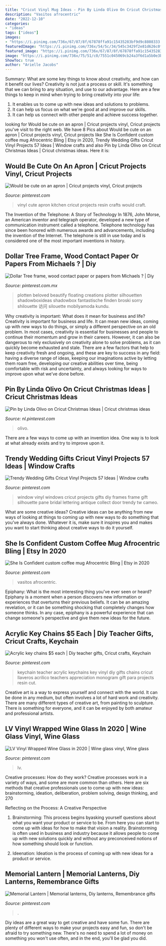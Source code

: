 ```yaml
---
title: "Cricut Vinyl Mug Ideas - Pin By Linda Olivo On Cricut Christmas Ideas"
description: "Vasitos afrocentric"
date: "2022-12-10"
categories:
- "ideas"
tags: ["ideas"]
images:
- "https://i.pinimg.com/736x/67/87/8f/67878ffa91c15435283bf9d9c8808333.jpg"
featuredImage: "https://i.pinimg.com/736x/54/5c/34/545c3429f2e81d626c0fe89ca45cf974.jpg"
featured_image: "https://i.pinimg.com/736x/67/87/8f/67878ffa91c15435283bf9d9c8808333.jpg"
image: "https://i.pinimg.com/736x/75/51/c0/7551c045069cb24a3f6d1a5b0e3bf494.jpg"
ShowToc: true
author: "Arielle Jacobs"
---
```



Summary: What are some key things to know about creativity, and how can it benefit our lives?
Creativity is not just a process or skill. It's something that we can bring to any situation, and use to our advantage. Here are a few things to keep in mind when trying to bring creativity into your life:
1. It enables us to come up with new ideas and solutions to problems.
2. It can help us focus on what we're good at and improve our skills.
3. It can help us connect with other people and achieve success together.

	

		
looking for Would be cute on an apron | Cricut projects vinyl, Cricut projects you've visit to the right web. We have 8 Pics about Would be cute on an apron | Cricut projects vinyl, Cricut projects like She Is Confident custom coffee mug Afrocentric Bling | Etsy in 2020, Trendy Wedding Gifts Cricut Vinyl Projects 57 Ideas | Window crafts and also Pin by Linda Olivo on Cricut Christmas Ideas | Cricut christmas ideas. Here it is:
		
    
## Would Be Cute On An Apron | Cricut Projects Vinyl, Cricut Projects

<img loading=lazy src="https://i.pinimg.com/736x/04/4e/29/044e2975207c7737c67af2f5bf50c727.jpg" onerror="this.onerror=null;this.src='https://tse4.mm.bing.net/th?id=OIP.lRZjqvYnDnLus4fixYKD1wHaJ3&amp;pid=15.1';" alt="Would be cute on an apron | Cricut projects vinyl, Cricut projects">

_Source: pinterest.com_

>vinyl cute apron kitchen cricut projects resin crafts would craft. 

	

The Invention of the Telephone: A Story of Technology
In 1876, John Morse, an American inventor and telegraph operator, developed a new type of communication instrument called a telephone. Telephone technology has since been honored with numerous awards and advancements, including the invention of the Internet. The telephone is still in use today and is considered one of the most important inventions in history.

    
## Dollar Tree Frame, Wood Contact Paper Or Papers From Michaels ? | Diy

<img loading=lazy src="https://i.pinimg.com/736x/64/0a/e5/640ae52c12066486f2c8c3cb08d28be9.jpg" onerror="this.onerror=null;this.src='https://tse3.mm.bing.net/th?id=OIP.6TkDZg-60VDetusHUfyU0AHaJ4&amp;pid=15.1';" alt="Dollar Tree frame, wood contact paper or papers from Michaels ? | Diy">

_Source: pinterest.com.mx_

>plotten beloved beautify floating creations plotter silhouetten shadowboxideas shadowbox fantastische finden broski sorry shilouette 访问 silouette mobilyamoda kundu. 

	

Why creativity is important: What does it mean for business and life?
Creativity is important for business and life. It can mean new ideas, coming up with new ways to do things, or simply a different perspective on an old problem. In most cases, creativity is essential for businesses and people to continue their momentum and grow in their careers. However, it can also be dangerous to rely exclusively on creativity alone to solve problems, as it can quickly become exhausted and stale. There are a few factors that help to keep creativity fresh and ongoing, and these are key to success in any field: having a diverse range of ideas, keeping our imaginations active by letting them roam free, developing our creative abilities over time, being comfortable with risk and uncertainty, and always looking for ways to improve upon what we’ve done before.

    
## Pin By Linda Olivo On Cricut Christmas Ideas | Cricut Christmas Ideas

<img loading=lazy src="https://i.pinimg.com/736x/13/2b/68/132b68ed1e921b4e69b3eaa28362735d.jpg" onerror="this.onerror=null;this.src='https://tse3.mm.bing.net/th?id=OIP.KN1oFUT0Z_OHwLVnAqfgCQHaJ3&amp;pid=15.1';" alt="Pin by Linda Olivo on Cricut Christmas Ideas | Cricut christmas ideas">

_Source: nl.pinterest.com_

>olivo. 

	

There are a few ways to come up with an invention idea.  One way is to look at what already exists and try to improve upon it.

    
## Trendy Wedding Gifts Cricut Vinyl Projects 57 Ideas | Window Crafts

<img loading=lazy src="https://i.pinimg.com/736x/67/87/8f/67878ffa91c15435283bf9d9c8808333.jpg" onerror="this.onerror=null;this.src='https://tse1.mm.bing.net/th?id=OIP.NCEOoiS6m5ylPUGo0nJzlgAAAA&amp;pid=15.1';" alt="Trendy Wedding Gifts Cricut Vinyl Projects 57 Ideas | Window crafts">

_Source: pinterest.com_

>window vinyl windows cricut projects gifts diy frames frame gift silhouette pane bridal lettering antique collect door trendy tw cameo. 

	

What are some creative ideas?
Creative ideas can be anything from new ways of looking at things to coming up with new ways to do something that you’ve always done. Whatever it is, make sure it inspires you and makes you want to start thinking about creative ways to do it yourself.

    
## She Is Confident Custom Coffee Mug Afrocentric Bling | Etsy In 2020

<img loading=lazy src="https://i.pinimg.com/736x/7e/64/60/7e64605b9cb3802d622dd4cdd9edc337.jpg" onerror="this.onerror=null;this.src='https://tse1.mm.bing.net/th?id=OIP.NVKsD9lI-n9KOfpO_zLybwHaJ3&amp;pid=15.1';" alt="She Is Confident custom coffee mug Afrocentric Bling | Etsy in 2020">

_Source: pinterest.com_

>vasitos afrocentric. 

	

Epiphany: What is the most interesting thing you've ever seen or heard?
Epiphany is a moment when a person discovers new information or experiences that overturns their previous beliefs. It can be an amazing revelation, or it can be something shocking that completely changes how someone thinks. In any case, epiphany is a powerful experience that can change someone's perspective and give them new ideas for the future.

    
## Acrylic Key Chains $5 Each | Diy Teacher Gifts, Cricut Crafts, Keychain

<img loading=lazy src="https://i.pinimg.com/736x/54/5c/34/545c3429f2e81d626c0fe89ca45cf974.jpg" onerror="this.onerror=null;this.src='https://tse3.mm.bing.net/th?id=OIP.gT4wUnYTuacCCMYy4JJogAHaJ3&amp;pid=15.1';" alt="Acrylic key chains $5 each | Diy teacher gifts, Cricut crafts, Keychain">

_Source: pinterest.com_

>keychain teacher acrylic keychains key vinyl diy gifts chains cricut llaveros acrilico teachers appreciation monogram gift para projects resin cut. 

	

Creative art is a way to express yourself and connect with the world. It can be done in any medium, but often involves a lot of hard work and creativity. There are many different types of creative art, from painting to sculpture. There is something for everyone, and it can be enjoyed by both amateur and professional artists.

    
## LV Vinyl Wrapped Wine Glass In 2020 | Wine Glass Vinyl, Wine Glass

<img loading=lazy src="https://i.pinimg.com/736x/a6/2b/78/a62b781ada081c25b1310c08e9e75052.jpg" onerror="this.onerror=null;this.src='https://tse3.mm.bing.net/th?id=OIP.9KeaqVHe6HE_g8MFSgJBlgHaJ3&amp;pid=15.1';" alt="LV Vinyl Wrapped Wine Glass in 2020 | Wine glass vinyl, Wine glass">

_Source: pinterest.com_

>lv. 

	

Creative processes: How do they work?
Creative processes work in a variety of ways, and some are more common than others. Here are six methods that creative professionals use to come up with new ideas: brainstorming, ideation, deliberation, problem solving, design thinking, and 270

Reflecting on the Process: A Creative Perspective

1. Brainstorming: This process begins byasking yourself questions about what you want your product or service to be. From here you can start to come up with ideas for how to make that vision a reality. Brainstorming is often used in business and industry because it allows people to come up with new solutions quickly and without any preconceived notions of how something should look or function.

2. Ideenation: Ideation is the process of coming up with new ideas for a product or service.

    
## Memorial Lantern | Memorial Lanterns, Diy Lanterns, Remembrance Gifts

<img loading=lazy src="https://i.pinimg.com/736x/75/51/c0/7551c045069cb24a3f6d1a5b0e3bf494.jpg" onerror="this.onerror=null;this.src='https://tse2.mm.bing.net/th?id=OIP.8TSjCDTbDKciQfZdaFlimwHaJ3&amp;pid=15.1';" alt="Memorial Lantern | Memorial lanterns, Diy lanterns, Remembrance gifts">

_Source: pinterest.com_

>. 

	

Diy ideas are a great way to get creative and have some fun. There are plenty of different ways to make your projects easy and fun, so don't be afraid to try something new. There's no need to spend a lot of money on something you won't use often, and in the end, you'll be glad you did.

